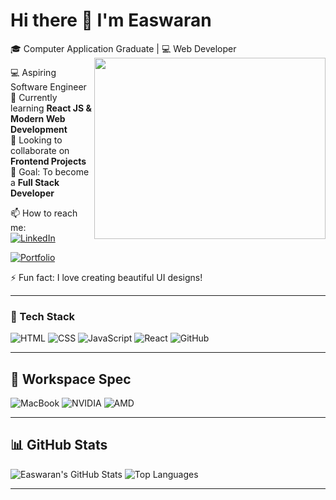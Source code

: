 # Hi there 👋 I'm Easwaran  

🎓 Computer Application Graduate | 💻 Web Developer  
 <img align="right" width="370" height="290" src="https://i.pinimg.com/originals/47/f0/34/47f0342cec72b800463bf003eac1257e.gif">
 
💻 Aspiring Software Engineer  
🚀 Currently learning **React JS & Modern Web Development**  
🤝 Looking to collaborate on **Frontend Projects**  
🎯 Goal: To become a **Full Stack Developer** 

📫 How to reach me:  
[![LinkedIn](https://img.shields.io/badge/LinkedIn-blue?style=for-the-badge&logo=linkedin&logoColor=white)](https://linkedin.com/in/eshwar06)

[![Portfolio](https://img.shields.io/badge/Portfolio-000?style=for-the-badge&logo=About.me&logoColor=white)](https://yourportfolio.link)

⚡ Fun fact: I love creating beautiful UI designs!

---

### 🧩 Tech Stack
![HTML](https://img.shields.io/badge/HTML5-E34F26?style=for-the-badge&logo=html5&logoColor=white)
![CSS](https://img.shields.io/badge/CSS3-1572B6?style=for-the-badge&logo=css3&logoColor=white)
![JavaScript](https://img.shields.io/badge/JavaScript-F7DF1E?style=for-the-badge&logo=javascript&logoColor=black)
![React](https://img.shields.io/badge/React-20232A?style=for-the-badge&logo=react&logoColor=61DAFB)
![GitHub](https://img.shields.io/badge/GitHub-000?style=for-the-badge&logo=github&logoColor=white)

---

## 🧰 Workspace Spec
![MacBook](https://img.shields.io/badge/Apple-MacBook_Pro_M1-gray?style=for-the-badge&logo=apple)
![NVIDIA](https://img.shields.io/badge/NVIDIA-GTX1650-76B900?style=for-the-badge&logo=nvidia&logoColor=white)
![AMD](https://img.shields.io/badge/AMD-Ryzen_5_4600H-ED1C24?style=for-the-badge&logo=amd&logoColor=white)

---

## 📊 GitHub Stats

![Easwaran's GitHub Stats](https://github-readme-stats.vercel.app/api?username=Eshh56&show_icons=true&theme=tokyonight)
![Top Languages](https://github-readme-stats.vercel.app/api/top-langs/?username=Eshh56&layout=compact&theme=tokyonight)

---
